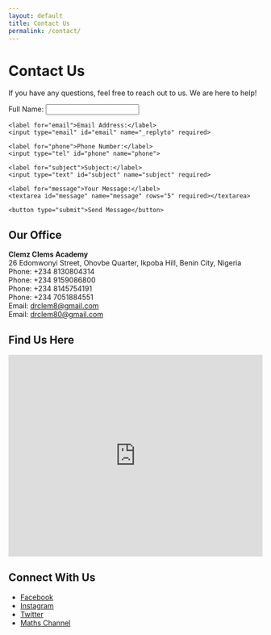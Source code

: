 ```yaml
---
layout: default
title: Contact Us
permalink: /contact/
---
```


<h1>Contact Us</h1>

<p>If you have any questions, feel free to reach out to us. We are here to help!</p>

<!-- Contact Form -->
<form action="https://formspree.io/f/mwpvdgeo" method="POST" style="max-width: 600px; margin: auto;">
    <label for="name">Full Name:</label>
    <input type="text" id="name" name="name" required>

    <label for="email">Email Address:</label>
    <input type="email" id="email" name="_replyto" required>

    <label for="phone">Phone Number:</label>
    <input type="tel" id="phone" name="phone">

    <label for="subject">Subject:</label>
    <input type="text" id="subject" name="subject" required>

    <label for="message">Your Message:</label>
    <textarea id="message" name="message" rows="5" required></textarea>

    <button type="submit">Send Message</button>
</form>

<!-- Contact Details -->
<h2>Our Office</h2>
<p><strong>Clemz Clems Academy</strong><br>
26 Edomwonyi Street, Ohovbe Quarter, Ikpoba Hill, Benin City, Nigeria<br>
Phone: +234 8130804314<br>
Phone: +234 9159086800<br>
Phone: +234 8145754191<br>
Phone: +234 7051884551<br>
Email: <a href="mailto:drclem8@gmail.com">drclem8@gmail.com</a><br>
Email: <a href="mailto:drclem80@gmail.com">drclem80@gmail.com</a>
</p>

<!-- Google Map Embed -->
<h2>Find Us Here</h2>
<iframe 
    src="https://www.google.com/maps/embed?pb=!1m18!1m12!1m3!1d3151.835434509707!2d144.95373631531678!3d-37.81627997975168!2m3!1f0!2f0!3f0!3m2!1i1024!2i768!4f13.1!3m3!1m2!1s0x6ad642af0f11fd81%3A0xf57759efb9dd3208!2sClemz%20Clems%20Academy!5e0!3m2!1sen!2sus!4v1614815974590!5m2!1sen!2sus" 
    width="100%" height="400" style="border:0;" allowfullscreen="" loading="lazy">
</iframe>

<!-- Social Media Links -->
<h2>Connect With Us</h2>
<ul>
    <li><a href="https://www.facebook.com/clemzclems" target="_blank">Facebook</a></li>
    <li><a href="https://www.instagram.com/clemzclems" target="_blank">Instagram</a></li>
    <li><a href="https://twitter.com/clemzclems" target="_blank">Twitter</a></li>
    <li><a href="https://youtube.com/@mathcraft3d?si=v9uI5K86XKDPDtYG" target="_blank">Maths Channel</a></li>
</ul>
